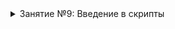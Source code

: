 <details><summary>Занятие №9: Введение в скрипты</summary>

1. [Скрипты. Программирование с помощью C#](https://github.com/UniumGames/Lessons/blob/master/09#Скрипты-Программирование-с-помощью-c)
2. [Панель консоли](https://github.com/UniumGames/Lessons/blob/master/09#Панель-консоли)
3. [Установка среды разработки](https://github.com/UniumGames/Lessons/blob/master/09#Установка-среды-разработки)
4. [Создание первого скрипта: вывод сообщения в консоль](https://github.com/UniumGames/Lessons/blob/master/09#Создание-первого-скрипта-вывод-сообщения-в-консоль)
5. [Добавление и запуск скрипта](https://github.com/UniumGames/Lessons/tree/master/09#Добавление-и-запуск-скрипта)
6. [Комментарии](https://github.com/UniumGames/Lessons/blob/master/09#Комментарии)
7. [События](https://github.com/UniumGames/Lessons/blob/master/09#События)
8. [Переменные](https://github.com/UniumGames/Lessons/blob/master/09#Переменные)
9. [Операции с переменными](https://github.com/UniumGames/Lessons/blob/master/09#Операции-с-переменными)
10. [Конкатенация строк](https://github.com/UniumGames/Lessons/blob/master/09#Конкатенация-строк)
11. [Счетчик времени с помощью Time.deltaTime](https://github.com/UniumGames/Lessons/blob/master/09#Счетчик-времени-с-помощью-timedeltatime)
12. [Позиция объекта](https://github.com/UniumGames/Lessons/blob/master/09#Позиция-объекта)
13. [Получение внешних объектов и параметров](https://github.com/UniumGames/Lessons/blob/master/09#Получение-внешних-объектов-и-параметров)

Задания

1. [Координаты игрока](https://github.com/UniumGames/Lessons/tree/master/09/01)
2. [Таймер (часть №1)](https://github.com/UniumGames/Lessons/tree/master/09/02)
3. [Расстояние до объекта](https://github.com/UniumGames/Lessons/tree/master/09/03)
4. [Длина окружности](https://github.com/UniumGames/Lessons/tree/master/09/04)
5. [Сколько золотых монет](https://github.com/UniumGames/Lessons/tree/master/09/05)

</details>
